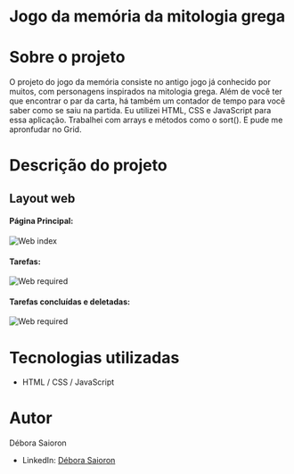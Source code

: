 # Jogo da memória da mitologia grega

# Sobre o projeto

O projeto do jogo da memória consiste no antigo jogo já conhecido por muitos, com personagens inspirados na mitologia grega. Além de você ter que encontrar o par da carta, há também um contador de tempo para você saber como se saiu na partida. Eu utilizei HTML, CSS e JavaScript para essa aplicação. Trabalhei com arrays e métodos como o sort(). E pude me apronfudar no Grid.


# Descrição do projeto

## Layout web
#### Página Principal:

![Web index]()

#### Tarefas: 

![Web required]()

#### Tarefas concluídas e deletadas:

![Web required]()

# Tecnologias utilizadas

- HTML / CSS / JavaScript 

# Autor

Débora Saioron

- LinkedIn: [Débora Saioron](https://www.linkedin.com/in/deborasaioron/)
